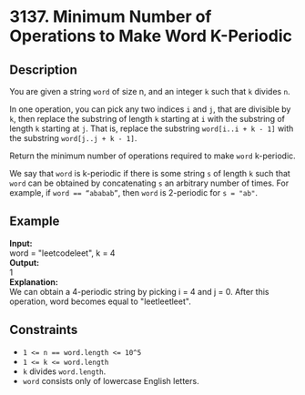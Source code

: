# 3137. Minimum Number of Operations to Make Word K-Periodic

## Description

You are given a string `word` of size n, and an integer `k` such that `k` divides `n`.

In one operation, you can pick any two indices `i` and `j`, that are divisible by `k`, then replace the substring of length `k` starting at `i` with the substring of length `k` starting at `j`. That is, replace the substring `word[i..i + k - 1]` with the substring `word[j..j + k - 1]`.

Return the minimum number of operations required to make `word` k-periodic.

We say that `word` is k-periodic if there is some string `s` of length `k` such that `word` can be obtained by concatenating `s` an arbitrary number of times. For example, if `word == “ababab”`, then `word` is 2-periodic for `s = "ab"`.

## Example

**Input:**  
word = "leetcodeleet", k = 4
<br>
**Output:**
<br>
1
<br>
**Explanation:**
<br>
We can obtain a 4-periodic string by picking i = 4 and j = 0. After this operation, word becomes equal to "leetleetleet".

## Constraints

- `1 <= n == word.length <= 10^5`
- `1 <= k <= word.length`
- `k` divides `word.length`.
- `word` consists only of lowercase English letters.